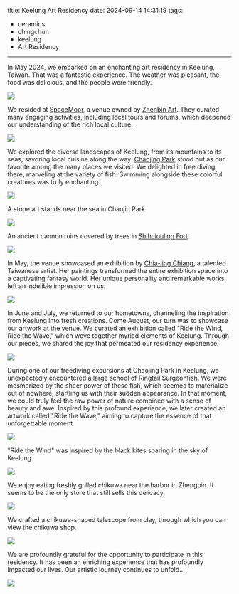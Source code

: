 title: Keelung Art Residency
date: 2024-09-14 14:31:19
tags:
- ceramics
- chingchun
- keelung
- Art Residency

---

In May 2024, we embarked on an enchanting art residency in Keelung, Taiwan. That was a fantastic experience. The weather was pleasant, the food was delicious, and the people were friendly.

<img src="/images/20240914/AAA_4322.jpg">

<!-- more -->

We resided at [SpaceMoor](https://www.instagram.com/spacemoor2023/), a venue owned by [Zhenbin Art](https://www.zhengbinart.com/). They curated many engaging activities, including local tours and forums, which deepened our understanding of the rich local culture.

<img src="/images/20240914/AAA_4373.jpg">

We explored the diverse landscapes of Keelung, from its mountains to its seas, savoring local cuisine along the way. [Chaojing Park](https://maps.app.goo.gl/kU6amqKXV4yUJD328) stood out as our favorite among the many places we visited. We delighted in free diving there, marveling at the variety of fish. Swimming alongside these colorful creatures was truly enchanting.

<img src="/images/20240914/AAA_3936.jpg">

A stone art stands near the sea in Chaojin Park.

<img src="/images/20240914/AAA_4182.jpg">

An ancient cannon ruins covered by trees in [Shihciouling Fort](https://maps.app.goo.gl/YqfLofpF2bGmYjnR6).

<img src="/images/20240914/AAA_4399.jpg">

In May, the venue showcased an exhibition by [Chia-ling Chiang](https://www.instagram.com/_chiangchialing_/), a talented Taiwanese artist. Her paintings transformed the entire exhibition space into a captivating fantasy world. Her unique personality and remarkable works left an indelible impression on us.

<img src="/images/20240914/AAA_6179.jpg">

In June and July, we returned to our hometowns, channeling the inspiration from Keelung into fresh creations. Come August, our turn was to showcase our artwork at the venue. We curated an exhibition called "Ride the Wind, Ride the Wave," which wove together myriad elements of Keelung. Through our pieces, we shared the joy that permeated our residency experience.

<img src="/images/20240914/AAA_6750.jpg">

During one of our freediving excursions at Chaojing Park in Keelung, we unexpectedly encountered a large school of Ringtail Surgeonfish. We were mesmerized by the sheer power of these fish, which seemed to materialize out of nowhere, startling us with their sudden appearance. In that moment, we could truly feel the raw power of nature combined with a sense of beauty and awe. Inspired by this profound experience, we later created an artwork called "Ride the Wave," aiming to capture the essence of that unforgettable moment.

<img src="/images/20240914/AAA_7192.jpg">

"Ride the Wind" was inspired by the black kites soaring in the sky of Keelung.

<img src="/images/20240914/AAA_7847.jpg">

We enjoy eating freshly grilled chikuwa near the harbor in Zhengbin. It seems to be the only store that still sells this delicacy.

<img src="/images/20240914/AAA_6374.jpg">

We crafted a chikuwa-shaped telescope from clay, through which you can view the chikuwa shop.

<img src="/images/20240914/AAA_6375.jpg">


We are profoundly grateful for the opportunity to participate in this residency. It has been an enriching experience that has profoundly impacted our lives. Our artistic journey continues to unfold...


<img src="/images/20240914/AAA_8506.jpg">
